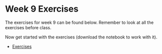 
# Week 9 Exercises
The exercises for week 9 can be found below. Remember to look at all the exercises before class.

Now get started with the exercises (download the notebook to work with it).

* [Exercises](Exercises.ipynb)
